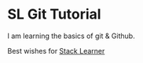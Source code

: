 # SL Git Tutorial

I am learning the basics of git & Github.

Best wishes for [Stack Learner](https://facebook.com/stacklearner)
